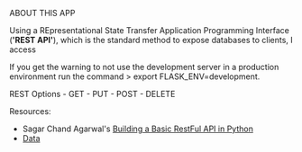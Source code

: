 ABOUT THIS APP

Using a REpresentational State Transfer Application Programming Interface (**'REST API'**), which is the standard method to expose databases to clients, I access

If you get the warning to not use the development server in a production environment run the command 
	> export FLASK_ENV=development.

REST Options
	- GET
	- PUT
	- POST
	- DELETE

Resources:
- Sagar Chand Agarwal's [Building a Basic RestFul API in Python](https://www.codementor.io/sagaragarwal94/building-a-basic-restful-api-in-python-58k02xsiq)
- [Data](http://www.sqlitetutorial.net/sqlite-sample-database/)

